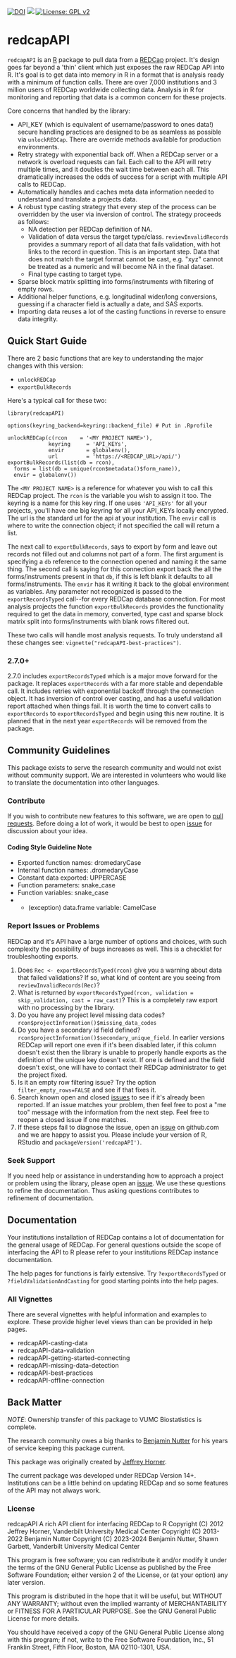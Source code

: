 

[![DOI](https://zenodo.org/badge/DOI/10.5281/zenodo.10564837.svg)](https://doi.org/10.5281/zenodo.10564837)
![](https://cranlogs.r-pkg.org/badges/grand-total/redcapAPI)
[![License: GPL v2](https://img.shields.io/badge/License-GPL_v2-blue.svg)](https://www.gnu.org/licenses/old-licenses/gpl-2.0.en.html)

redcapAPI
======

`redcapAPI` is an [R](https://www.r-project.org) package to pull data from a [REDCap](https://www.project-redcap.org/) project. It's design goes far beyond a 'thin' client which just exposes the raw REDCap API into R. It's goal is to get data into memory in R in a format that is analysis ready with a minimum of function calls. There are over 7,000 institutions and 3 million users of REDCap worldwide collecting data. Analysis in R for monitoring and reporting that data is a common concern for these projects.

Core concerns that handled by the library:

* API_KEY (which is equivalent of username/password to ones data!) secure handling practices are designed to be as seamless as possible via `unlockREDCap`. There are override methods available for production environments.
* Retry strategy with exponential back off. When a REDCap server or a network is overload requests can fail. Each call to the API will retry multiple times, and it doubles the wait time between each all. This dramatically increases the odds of success for a script with multiple API calls to REDCap. 
* Automatically handles and caches meta data information needed to understand and translate a projects data.
* A robust type casting strategy that every step of the process can be overridden by the user via inversion of control. The strategy proceeds as follows:
  * NA detection per REDCap definition of NA. 
  * Validation of data versus the target type/class. `reviewInvalidRecords` provides a summary report of all data that fails validation, with hot links to the record in question. This is an important step. Data that does not match the target format cannot be cast, e.g. "xyz" cannot be treated as a numeric and will become NA in the final dataset.
  * Final type casting to target type.
* Sparse block matrix splitting into forms/instruments with filtering of empty rows. 
* Additional helper functions, e.g. longitudinal wider/long conversions, guessing if a character field is actually a date, and SAS exports.
* Importing data reuses a lot of the casting functions in reverse to ensure data integrity. 

## Quick Start Guide

There are 2 basic functions that are key to understanding the major changes with this version:

* `unlockREDCap`
* `exportBulkRecords`

Here's a typical call for these two:

```
library(redcapAPI)

options(keyring_backend=keyring::backend_file) # Put in .Rprofile

unlockREDCap(c(rcon    = '<MY PROJECT NAME>'),
             keyring     = 'API_KEYs',
             envir       = globalenv(),
             url         = 'https://<REDCAP_URL>/api/')
exportBulkRecords(list(db = rcon),
  forms = list(db = unique(rcon$metadata()$form_name)),
  envir = globalenv())
```

The `<MY PROJECT NAME>` is a reference for whatever you wish to call this REDCap project. The `rcon` is the variable you wish to assign it too. The keyring is a name for this key ring. If one uses `'API_KEYs'` for all your projects, you'll have one big keyring for all your API_KEYs locally encrypted. The url is the standard url for the api at your institution. The `envir` call is where to write the connection object; if not specified the call will return a list.

The next call to `exportBulkRecords`, says to export by form and leave out records not filled out and columns not part of a form. The first argument is specifying a `db` reference to the connection opened and naming it the same thing. The second call is saying for this connection export back the all the forms/instruments present in that `db`, if this is left blank it defaults to all forms/instruments. The `envir` has it writing it back to the global environment as variables. Any parameter not recognized is passed to the `exportRecordsTyped` call--for every REDCap database connection. For most analysis projects the function `exportBulkRecords` provides the functionality required to get the data in memory, converted, type cast and sparse block matrix split into forms/instruments with blank rows filtered out.

These two calls will handle most analysis requests. To truly understand all these changes see: `vignette("redcapAPI-best-practices")`.

### 2.7.0+

2.7.0 includes `exportRecordsTyped` which is a major move forward for the package. It replaces `exportRecords` with a far more stable and dependable call. It includes retries with exponential backoff through the connection object. It has inversion of control over casting, and has a useful validation report attached when things fail. It is worth the time to convert calls to `exportRecords` to `exportRecordsTyped` and begin using this new routine. It is planned that in the next year `exportRecords` will be removed from the package.

## Community Guidelines

This package exists to serve the research community and would not exist without community support. We are interested in volunteers who would like to translate the documentation into other languages.

### Contribute

If you wish to contribute new features to this software, we are open to [pull requests](https://github.com/vubiostat/redcapAPI/pulls). Before doing a lot of work, it would be best to open [issue](https://github.com/vubiostat/redcapAPI/issues) for discussion about your
idea. 

#### Coding Style Guideline Note

- Exported function names: dromedaryCase
- Internal function names: .dromedaryCase
- Constant data exported: UPPERCASE
- Function parameters: snake_case
- Function variables: snake_case
- - (exception) data.frame variable: CamelCase

### Report Issues or Problems

REDCap and it's API have a large number of options and choices, with such complexity the possibility of bugs increases as well. This is a checklist for troubleshooting exports. 

1. Does `Rec <- exportRecordsTyped(rcon)` give you a warning about data that failed validations? If so, what kind of content are you seeing from `reviewInvalidRecords(Rec)`?
2. What is returned by `exportRecordsTyped(rcon, validation = skip_validation, cast = raw_cast)`? This is a completely raw export with no processing by the library.
3. Do you have any project level missing data codes? `rcon$projectInformation()$missing_data_codes`
4. Do you have a secondary id field defined? `rcon$projectInformation()$secondary_unique_field`. In earlier versions REDCap will report one even if it's been disabled later, if this column doesn't exist then the library is unable to properly handle exports as the definition of the unique key doesn't exist. If one is defined and the field doesn't exist, one will have to contact their REDCap administrator to get the project fixed.
5. Is it an empty row filtering issue? Try the option `filter_empty_rows=FALSE` and see if that fixes it.
6. Search known open and closed [issues](https://github.com/vubiostat/redcapAPI/issues) to see if it's already been reported. If an issue matches your problem, then feel free to post a "me too" message with the information from the next step. Feel free to reopen a closed issue if one matches.
7. If these steps fail to diagnose the issue, open an [issue](https://github.com/vubiostat/redcapAPI/issues)
 on github.com and we are happy to assist you. Please include your version of R, RStudio and `packageVersion('redcapAPI')`. 

### Seek Support

If you need help or assistance in understanding how to approach a project or problem using the library, please open an [issue](https://github.com/vubiostat/redcapAPI/issues). We use these questions to refine the documentation. Thus asking questions contributes to refinement of documentation. 

## Documentation

Your institutions installation of REDCap contains a lot of documentation for the general usage of REDCap. For general questions outside the scope of interfacing the API to R please refer to your institutions REDCap instance documentation.

The help pages for functions is fairly extensive. Try `?exportRecordsTyped` or `?fieldValidationAndCasting` for good starting points into the help pages.

### All Vignettes

There are several vignettes with helpful information and examples to explore. These provide higher level views than can be provided in help pages.

* redcapAPI-casting-data 
* redcapAPI-data-validation 
* redcapAPI-getting-started-connecting 
* redcapAPI-missing-data-detection 
* redcapAPI-best-practices 
* redcapAPI-offline-connection 

## Back Matter

*NOTE*: Ownership transfer of this package to VUMC Biostatistics is complete.

The research community owes a big thanks to [Benjamin Nutter](https://github.com/nutterb/redcapAPI) for his years of service keeping this package current.

This package was originally created by [Jeffrey Horner](https://github.com/jeffreyhorner).

The current package was developed under REDCap Version 14+. Institutions can be a little behind on updating REDCap and so some features of the API may not always work.

### License

redcapAPI A rich API client for interfacing REDCap to R
Copyright (C) 2012 Jeffrey Horner, Vanderbilt University Medical Center
Copyright (C) 2013-2022 Benjamin Nutter
Copyright (C) 2023-2024 Benjamin Nutter, Shawn Garbett, Vanderbilt University Medical Center

This program is free software; you can redistribute it and/or
modify it under the terms of the GNU General Public License
as published by the Free Software Foundation; either version 2
of the License, or (at your option) any later version.

This program is distributed in the hope that it will be useful,
but WITHOUT ANY WARRANTY; without even the implied warranty of
MERCHANTABILITY or FITNESS FOR A PARTICULAR PURPOSE.  See the
GNU General Public License for more details.

You should have received a copy of the GNU General Public License
along with this program; if not, write to the Free Software
Foundation, Inc., 51 Franklin Street, Fifth Floor, Boston, MA  02110-1301, USA.

